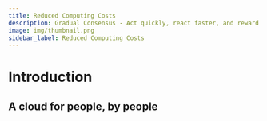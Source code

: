 ```yaml
---
title: Reduced Computing Costs
description: Gradual Consensus - Act quickly, react faster, and reward slowly.
image: img/thumbnail.png
sidebar_label: Reduced Computing Costs
---
```


# Introduction

<Description
  text="Distributed Cloud."
/>

## A cloud for people, by people
